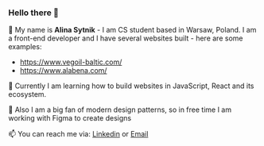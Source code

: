 ### Hello there 👋

👯 My name is **Alina Sytnik** - I am CS student based in Warsaw, Poland. 
I am a front-end developer and I have several websites built - here are some examples:
- https://www.vegoil-baltic.com/
- https://www.alabena.com/

💬 Currently I am learning how to build websites in JavaScript, React and its ecosystem.

🌱 Also I am a big fan of modern design patterns, so in free time I am working with Figma to create designs

📫 You can reach me via: [Linkedin](https://linkedin.com/in/alina-sytnik-5649851a2) or [Email](mailto:alinasytnik1999@gmail.com?subject=[GitHub])
